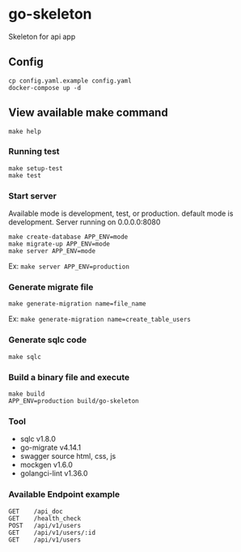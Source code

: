 # go-skeleton
Skeleton for api app

## Config
```shell
cp config.yaml.example config.yaml
docker-compose up -d
```

## View available make command
```shell
make help
```

### Running test
```shell
make setup-test
make test
```

### Start server
Available mode is development, test, or production. default mode is development.
Server running on 0.0.0.0:8080
```shell
make create-database APP_ENV=mode
make migrate-up APP_ENV=mode
make server APP_ENV=mode
```
Ex: `make server APP_ENV=production`

### Generate migrate file
```shell
make generate-migration name=file_name
```
Ex: `make generate-migration name=create_table_users`

### Generate sqlc code
```shell
make sqlc
```

### Build a binary file and execute
```shell
make build
APP_ENV=production build/go-skeleton
```

### Tool
- sqlc v1.8.0
- go-migrate v4.14.1
- swagger source html, css, js
- mockgen v1.6.0
- golangci-lint v1.36.0

### Available Endpoint example
```shell
GET    /api_doc
GET    /health_check
POST   /api/v1/users
GET    /api/v1/users/:id
GET    /api/v1/users
```
